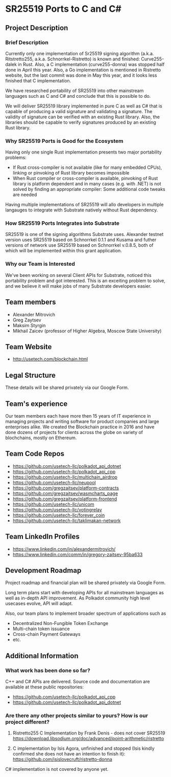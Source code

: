 # SR25519 Ports to C and C#

## Project Description

### Brief Description

Currently only one implementation of Sr25519 signing algorithm (a.k.a. Ritstretto255, a.k.a. Schnorrkel-Ristretto) is known and finished: Curve255-dalek in Rust. Also, a C implementation (curve255-donna) was stopped half done in April this year. Also, a Go implementation is mentioned in Ristretto website, but the last commit was done in May this year, and it looks less finished that C implementation.

We have researched portability of SR25519 into other mainstream languages such as C and C# and conclude that this is possible to do. 

We will deliver SR25519 library implemented in pure C as well as C# that is capable of producing a valid signature and validating a signature. The validity of signature can be verified with an existing Rust library. Also, the libraries should be capable to verify signatures produced by an existing Rust library.

### Why SR25519 Ports is Good for the Ecosystem

Having only one single Rust implementation presents two major portability problems:

* If Rust cross-compiler is not available (like for many embedded CPUs), linking or pinvoking of Rust library becomes impossible
* When Rust compiler or cross-compiler is available, pinvoking of Rust library is platform dependent and in many cases (e.g. with .NET) is not solved by finding an appropriate compiler: Some additional code tweaks are needed

Having multiple implementations of SR25519 will allo developers in multiple langauges to integrate with Substrate natively without Rust dependency.

### How SR25519 Ports Integrates into Substrate

SR25519 is one of the signing algorithms Substrate uses. Alexander testnet version uses SR25519 based on Schnorrkel 0.1.1 and Kusama and futher versions of network use SR25519 based on Schnorrkel v.0.8.5, both of which will be implemented within this grant application.  

### Why our Team is Interested

We've been working on several Client APIs for Substrate, noticed this portability problem and got interested. This is an exceiting problem to solve, and we believe it will make jobs of many Substrate developers easier.

## Team members
* Alexander Mitrovich
* Greg Zaytsev
* Maksim Styrgin
* Mikhail Zaicev (professor of Higher Algebra, Moscow State University)

## Team Website
* http://usetech.com/blockchain.html

## Legal Structure
These details will be shared privately via our Google Form.

## Team's experience
Our team members each have more then 15 years of IT experience in managing projects and writing software for product companies and large enterprises alike. We created the Blockchain practice in 2016 and have done dozens of projects for clients across the globe on variety of blochchains, mostly on Ethereum.

## Team Code Repos
* https://github.com/usetech-llc/polkadot_api_dotnet
* https://github.com/usetech-llc/polkadot_api_cpp
* https://github.com/usetech-llc/multichain_airdrop
* https://github.com/usetech-llc/neupool
* https://github.com/gregzaitsev/platform-contracts
* https://github.com/gregzaitsev/wasmcharts_page
* https://github.com/gregzaitsev/platform-frontend
* https://github.com/usetech-llc/unicom
* https://github.com/usetech-llc/votingrelay
* https://github.com/usetech-llc/forever_coin
* https://github.com/usetech-llc/taklimakan-network

## Team LinkedIn Profiles
* https://www.linkedin.com/in/alexandermitrovich/
* https://www.linkedin.com/comm/in/gregory-zaitsev-95ba633

## Development Roadmap
Project roadmap and financial plan will be shared privately via Google Form.

Long term plans start with developing APIs for all mainstream languages as well as in-depth API improvement. As Polkadot community high level usecases evolve, API will adapt.

Also, our team plans to implement broader spectrum of applications such as

* Decentralized Non-Fungible Token Exchange
* Multi-chain token issuance
* Cross-chain Payment Gateways
* etc.

## Additional Information

### What work has been done so far?

C++ and C# APIs are delivered. Source code and documentation are available at these public repositories: 
* https://github.com/usetech-llc/polkadot_api_cpp
* https://github.com/usetech-llc/polkadot_api_dotnet

### Are there any other projects similar to yours? How is our project different?

1. Ristretto255 C Implementation by Frank Denis - does not cover SR25519
https://download.libsodium.org/doc/advanced/point-arithmetic/ristretto

2. C implementation by Isis Agora, unfinished and stopped (Isis kindly confirmed she does not have an intention to finish it):
https://github.com/isislovecruft/ristretto-donna

C# implementation is not covered by anyone yet.
